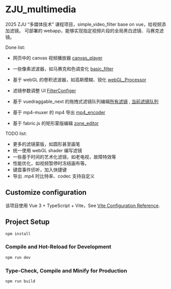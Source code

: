 # ZJU_multimedia

2025 ZJU “多媒体技术” 课程项目，simple_video_filter base on vue，给视频添加滤镜。
可部署的 webapp，能够实现指定视频片段的全局黑白滤镜、马赛克滤镜。

Done list:

- 网页中的 canvas 视频播放器 [canvas_player](src/components/VideoCanvas.vue)
- 一些像素滤波器，如马赛克和色调变化 [basic_filter](src/utils/apply_filters_basic.ts)
- 基于 webGL 的卷积滤波器，如高斯模糊、锐化 [webGL_Processor](src/utils/apply_filters_webgl.ts)
- 滤镜参数调整 UI [FilterConfiger](src/components/FilterConfiger.vue)
- 基于 vuedraggable_next 的拖拽式滤镜队列编辑[所有滤镜](src/components/DragAppliable.vue) , [当前滤镜队列](src/components/DragCurrent.vue)

- 基于 mp4-muxer 的 mp4 导出 [mp4_encoder](src/utils/mp4_encoder.ts) 

- 基于 fabric.js 的矩形蒙版编辑 [zone_editor](src/utils/zone_editor.ts)

TODO list:

- 更多的滤镜蒙版，如圆形甚至画笔
- 统一使用 webGL shader 编写滤镜
- 一些基于时间的艺术化滤镜，如老电视，故障特效等
- 性能优化，如视频暂停时冻结画布等。
- 键盘事件侦听，加入快捷键
- 导出 .mp4 时比特率、codec 支持自定义


## Customize configuration

该项目使用 Vue 3 + TypeScript + Vite，See [Vite Configuration Reference](https://vite.dev/config/).

## Project Setup

```sh
npm install
```

### Compile and Hot-Reload for Development

```sh
npm run dev
```

### Type-Check, Compile and Minify for Production

```sh
npm run build
```

